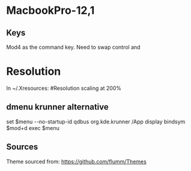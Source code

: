 # MacbookPro-12,1 

## Keys
Mod4 as the command key.
Need to swap control and

# Resolution
In ~/.Xresources:
#Resolution scaling at 200%

## dmenu krunner alternative
set $menu --no-startup-id qdbus org.kde.krunner /App display
bindsym $mod+d exec $menu


## Sources
Theme sourced from: https://github.com/flumm/Themes
